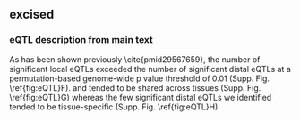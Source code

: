 
## excised

### eQTL description from main text

As has been shown previously \cite{pmid29567659}, 
the number of significant local eQTLs exceeded the number of significant 
distal eQTLs at a permutation-based genome-wide p value threshold of 0.01 
(Supp. Fig. \ref{fig:eQTL}F). and tended to be shared across 
tissues (Supp. Fig. \ref{fig:eQTL}G) whereas the few significant distal 
eQTLs we identified tended to be tissue-specific (Supp. Fig. \ref{fig:eQTL}H)
